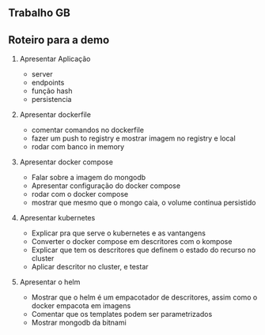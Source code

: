 ## Trabalho GB

## Roteiro para a demo

1. Apresentar Aplicação
    - server
    - endpoints
    - função hash
    - persistencia

2. Apresentar dockerfile
    - comentar comandos no dockerfile
    - fazer um push to registry e mostrar imagem no registry e local
    - rodar com banco in memory

3. Apresentar docker compose
    - Falar sobre a imagem do mongodb
    - Apresentar configuração do docker compose
    - rodar com o docker compose
    - mostrar que mesmo que o mongo caia, o volume continua persistido

4. Apresentar kubernetes
    - Explicar pra que serve o kubernetes e as vantangens
    - Converter o docker compose em descritores com o kompose
    - Explicar que tem os descritores que definem o estado do recurso no cluster
    - Aplicar descritor no cluster, e testar

5. Apresentar o helm
    - Mostrar que o helm é um empacotador de descritores, assim como o docker empacota em imagens
    - Comentar que os templates podem ser parametrizados
    - Mostrar mongodb da bitnami